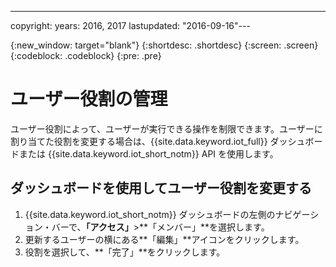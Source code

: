 ---

copyright:
  years: 2016, 2017
lastupdated: "2016-09-16"---

{:new_window: target="blank"}
{:shortdesc: .shortdesc}
{:screen: .screen}
{:codeblock: .codeblock}
{:pre: .pre}

# ユーザー役割の管理

ユーザー役割によって、ユーザーが実行できる操作を制限できます。ユーザーに割り当てた役割を変更する場合は、{{site.data.keyword.iot_full}} ダッシュボードまたは {{site.data.keyword.iot_short_notm}} API を使用します。

## ダッシュボードを使用してユーザー役割を変更する

1. {{site.data.keyword.iot_short_notm}} ダッシュボードの左側のナビゲーション・バーで、**「アクセス」**>**「メンバー」**を選択します。
2. 更新するユーザーの横にある**「編集」**アイコンをクリックします。
3. 役割を選択して、**「完了」**をクリックします。

<!--
## Changing a user role by using the API

For information on using the API to change a user role, see the [{{site.data.keyword.iot_short_notm}} API documentation](https://docs.internetofthings.ibmcloud.com/swagger/v0002.html).
-->
